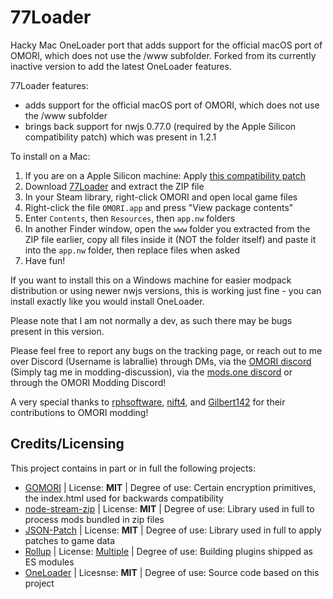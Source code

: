 # 77Loader

Hacky Mac OneLoader port that adds support for the official macOS port of OMORI, which does not use the /www subfolder. Forked from its currently inactive version to add the latest OneLoader features.

77Loader features:
- adds support for the official macOS port of OMORI, which does not use the /www subfolder
- brings back support for nwjs 0.77.0 (required by the Apple Silicon compatibility patch) which was present in 1.2.1

To install on a Mac:
1. If you are on a Apple Silicon machine: Apply [this compatibility patch](https://github.com/SnowpMakes/omori-apple-silicon/blob/master/patch.md)
2. Download [77Loader](https://github.com/Labrallie/77Loader/releases/latest) and extract the ZIP file
3. In your Steam library, right-click OMORI and open local game files
4. Right-click the file `OMORI.app` and press "View package contents"
5. Enter `Contents`, then `Resources`, then `app.nw` folders
6. In another Finder window, open the `www` folder you extracted from the ZIP file earlier, copy all files inside it (NOT the folder itself) and paste it into the `app.nw` folder, then replace files when asked
7. Have fun!

If you want to install this on a Windows machine for easier modpack distribution or using newer nwjs versions, this is working just fine - you can install exactly like you would install OneLoader.

Please note that I am not normally a dev, as such there may be bugs present in this version.

Please feel free to report any bugs on the tracking page, or reach out to me over Discord (Username is labrallie) through DMs, via the [OMORI discord](https://discord.gg/omori) (Simply tag me in modding-discussion), via the [mods.one discord](https://discord.gg/EDTMF85Hnp) or through the OMORI Modding Discord!

A very special thanks to [rphsoftware](https://github.com/rphsoftware), [nift4](https://github.com/nift4), and [Gilbert142](https://github.com/Gilbert142) for their contributions to OMORI modding!

## Credits/Licensing
This project contains in part or in full the following projects:

- [GOMORI](https://github.com/gilbert142/gomori) | License: **MIT** | Degree of use: Certain encryption primitives, the index.html used for backwards compatibility
- [node-stream-zip](https://github.com/antelle/node-stream-zip) | License: **MIT** | Degree of use: Library used in full to process mods bundled in zip files
- [JSON-Patch](https://github.com/Starcounter-Jack/JSON-Patch) | License: **MIT** | Degree of use: Library used in full to apply patches to game data
- [Rollup](https://github.com/rollup/rollup) | License: [Multiple](https://github.com/rollup/rollup/blob/master/LICENSE.md) | Degree of use: Building plugins shipped as ES modules
- [OneLoader](https://github.com/rphsoftware/OneLoader) | Licesnse: **MIT** | Degree of use: Source code based on this project